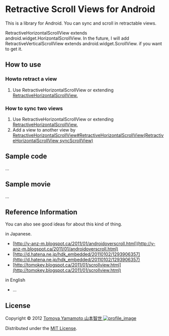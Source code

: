 Retractive Scroll Views for Android
======================
This is a library for Android. You can sync and scroll in retractable views.

RetractiveHorizontalScrollView extends android.widget.HorizontalScrollView. In the future, I will add RetractiveVerticalScrollView extends android.widget.ScrollView. if you want to get it.

How to use
------
### Howto retract a view ###

1. Use RetractiveHorizontalScrollView or extending [RetractiveHorizontalScrollView.][rhsv]

### How to sync two views ###

1. Use RetractiveHorizontalScrollView or extending [RetractiveHorizontalScrollView.][rhsv]
2. Add a view to another view by [RetractiveHorizontalScrollView#RetractiveHorizontalScrollView(RetractiveHorizontalScrollView syncScrollView)][rhsvm]

Sample code
--------

...

Sample movie
--------

...

Reference Information
--------

You can also see good ideas for about this kind of thing.

in Japanese.

- [http://y-anz-m.blogspot.ca/2011/01/androidoverscroll.html](http://y-anz-m.blogspot.ca/2011/01/androidoverscroll.html)
- [http://d.hatena.ne.jp/hdk_embedded/20110102/1293906357](http://d.hatena.ne.jp/hdk_embedded/20110102/1293906357)
- [http://tomokey.blogspot.ca/2011/01/scrollview.html](http://tomokey.blogspot.ca/2011/01/scrollview.html)

in English

- ...
  
License
----------
Copyright &copy; 2012 [ Tomoya Yamamoto 山本智世 ![profile_image] ][aboutme]

Distributed under the [MIT License][mit].  

[profile_image]: http://tmyymmt.mine.nu/profile/profile-sq_16.png "Profile Image"
[MIT]: http://www.opensource.org/licenses/mit-license.php "MIT License"
[aboutme]: http://about.me/tmyymmt "about me"
[rhsv]: https://github.com/tmyymmt/Retractive-Scroll-Views-for-Android
[rhsvm]: https://github.com/tmyymmt/Retractive-Scroll-Views-for-Android
